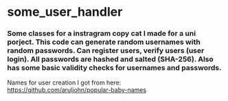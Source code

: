 # some_user_handler

### Some classes for a instragram copy cat I made for a uni porject. This code can generate random usernames with random passwords. Can register users, verify users (user login). All passwords are hashed and salted (SHA-256). Also has some basic validity checks for usernames and passwords.

Names for user creation I got from here: https://github.com/aruljohn/popular-baby-names

